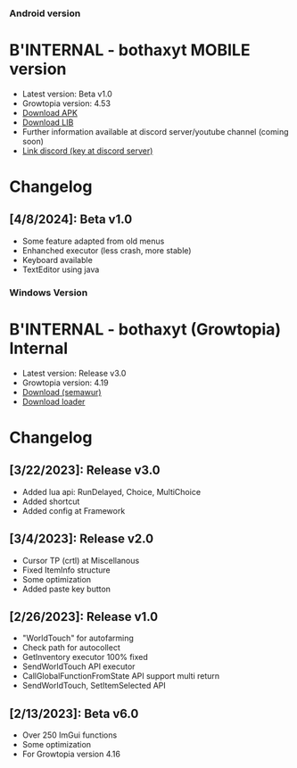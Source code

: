 ### Android version
# B'INTERNAL - bothaxyt MOBILE version
* Latest version: Beta v1.0
* Growtopia version: 4.53
* [Download APK]()
* [Download LIB]()
* Further information available at discord server/youtube channel (coming soon)
* [Link discord (key at discord server)](https://discord.gg/z8rzEXpyTs)

# Changelog
## [4/8/2024]: Beta v1.0
* Some feature adapted from old menus
* Enhanched executor (less crash, more stable)
* Keyboard available
* TextEditor using java

### Windows Version
# B'INTERNAL - bothaxyt (Growtopia) Internal
* Latest version: Release v3.0
* Growtopia version: 4.19
* [Download (semawur)](https://khaddavi.net/6nDyKZhye)
* [Download loader](https://cdn.discordapp.com/attachments/1076792846780203088/1087991561901576213/BINTERNAL_loader__multibox.exe)

# Changelog
## [3/22/2023]: Release v3.0
* Added lua api: RunDelayed, Choice, MultiChoice
* Added shortcut
* Added config at Framework

## [3/4/2023]: Release v2.0
* Cursor TP (crtl) at Miscellanous
* Fixed ItemInfo structure
* Some optimization
* Added paste key button

## [2/26/2023]: Release v1.0
* "WorldTouch" for autofarming
* Check path for autocollect
* GetInventory executor 100% fixed
* SendWorldTouch API executor
* CallGlobalFunctionFromState API support multi return
* SendWorldTouch, SetItemSelected API

## [2/13/2023]: Beta v6.0
* Over 250 ImGui functions
* Some optimization
* For Growtopia version 4.16
